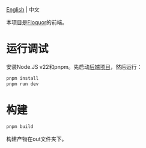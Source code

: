 [English](README.md) | 中文

本项目是[Floquor](https://github.com/x3bits/floquor)的前端。

# 运行调试
安装Node.JS v22和pnpm。先启动[后端项目](https://github.com/x3bits/floquor)，然后运行：
```bash
pnpm install
pnpm run dev
```

# 构建
```bash
pnpm build
```
构建产物在out文件夹下。